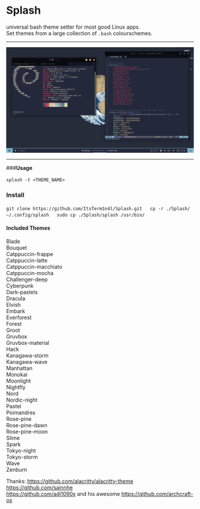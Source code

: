 # Splash
universal bash theme setter for most good Linux apps.  
Set themes from a large collection of `.bash` colourschemes.
___

 ![screenshot with kanagawa theme](/assets/kanagawa.png)
___
###**Usage**

`splash -t <THEME_NAME>`

### **Install**
`
git clone https://github.com/ItsTerm1n4l/Splash.git  
cp -r ./Splash/ ~/.config/splash  
sudo cp ./Splash/splash /usr/bin/
`

#### **Included Themes**

Blade  
Bouquet  
Catppuccin-frappe  
Catppuccin-latte  
Catppuccin-macchiato  
Catppuccin-mocha  
Challenger-deep  
Cyberpunk  
Dark-pastels   
Dracula  
Elvish  
Embark  
Everforest  
Forest  
Groot  
Gruvbox  
Gruvbox-material  
Hack  
Kanagawa-storm  
Kanagawa-wave  
Manhattan  
Monokai  
Moonlight  
Nightfly  
Nord		
Nordic-night		
Pastel		
Poimandres		
Rose-pine		
Rose-pine-dawn		
Rose-pine-moon		
Slime		
Spark		
Tokyo-night		
Tokyo-storm		
Wave  
Zenburn  


Thanks:
https://github.com/alacritty/alacritty-theme    
https://github.com/sainnhe      
https://github.com/adi1090x and his awesome https://github.com/archcraft-os     

